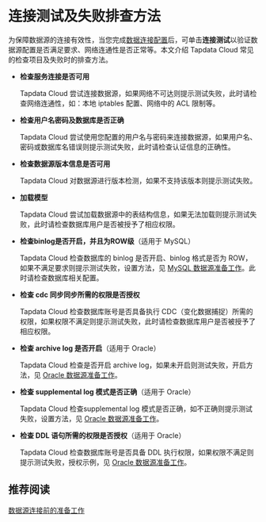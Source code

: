 # 连接测试及失败排查方法

为保障数据源的连接有效性，当您完成[数据连接配置](../prerequisites/README.md)后，可单击**连接测试**以验证数据源配置是否满足要求、网络连通性是否正常等。本文介绍 Tapdata Cloud 常见的检查项目及失败时的排查方法。

- **检查服务连接是否可用**

  Tapdata Cloud 尝试连接数据源，如果网络不可达则提示测试失败，此时请检查网络连通性，如：本地 iptables 配置、网络中的 ACL 限制等。

- **检查用户名密码及数据库是否正确**

  Tapdata Cloud 尝试使用您配置的用户名与密码来连接数据源，如果用户名、密码或数据库名错误则提示测试失败，此时请检查认证信息的正确性。

- **检查数据源版本信息是否可用**

  Tapdata Cloud 对数据源进行版本检测，如果不支持该版本则提示测试失败。

- **加载模型**

  Tapdata Cloud 尝试加载数据源中的表结构信息，如果无法加载则提示测试失败，此时请检查数据库用户是否被授予了相应权限。

- **检查binlog是否开启，并且为ROW级**（适用于 MySQL）

  Tapdata Cloud 检查数据库的 binlog 是否开启、binlog 格式是否为 ROW，如果不满足要求则提示测试失败，设置方法，见 [MySQL 数据源准备工作](../prerequisites/on-prem-databases/mysql.md)。此时请检查数据库相关配置。

- **检查 cdc 同步同步所需的权限是否授权**

  Tapdata Cloud 检查数据库账号是否具备执行 CDC（变化数据捕捉）所需的权限，如果权限不满足则提示测试失败，此时请检查数据库用户是否被授予了相应权限。

- **检查 archive log 是否开启**（适用于 Oracle）

  Tapdata Cloud 检查是否开启 archive log，如果未开启则测试失败，开启方法，见 [Oracle 数据源准备工作](../prerequisites/on-prem-databases/oracle.md)。

- **检查 supplemental log 模式是否正确**（适用于 Oracle）

  Tapdata Cloud 检查supplemental log 模式是否正确，如不正确则提示测试失败，设置方法，见 [Oracle 数据源准备工作](../prerequisites/on-prem-databases/oracle.md)。

- **检查 DDL 语句所需的权限是否授权**（适用于 Oracle）

  Tapdata Cloud 检查数据库账号是否具备 DDL 执行权限，如果权限不满足则提示测试失败，授权示例，见 [Oracle 数据源准备工作](../prerequisites/on-prem-databases/oracle.md)。



## 推荐阅读

[数据源连接前的准备工作](../prerequisites/README.md)